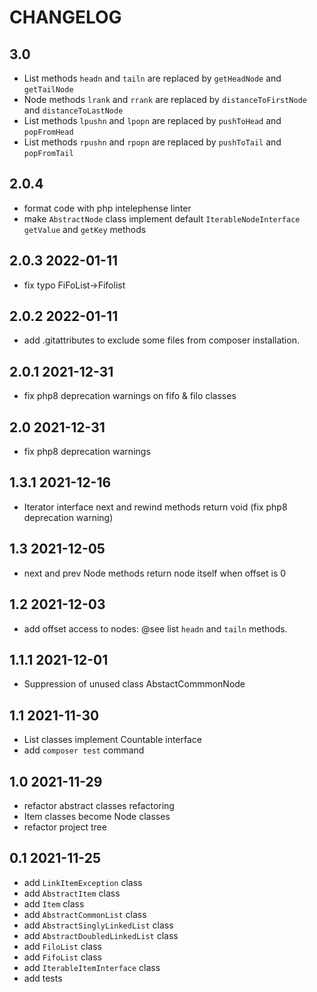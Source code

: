 CHANGELOG
=========
3.0
-----
 * List methods `headn` and `tailn` are replaced by `getHeadNode` and `getTailNode` 
 * Node methods `lrank` and `rrank` are replaced by `distanceToFirstNode` and `distanceToLastNode` 
 * List methods `lpushn` and `lpopn` are replaced by `pushToHead` and `popFromHead` 
 * List methods `rpushn` and `rpopn` are replaced by `pushToTail` and `popFromTail`

 
2.0.4
-----
 * format code with php intelephense linter
 * make `AbstractNode` class implement default `IterableNodeInterface` `getValue` and `getKey` methods 

2.0.3 2022-01-11
-----
 * fix typo FiFoList->Fifolist 


2.0.2 2022-01-11
-----
 * add .gitattributes to exclude some files from composer installation.


2.0.1 2021-12-31
-----
 * fix php8 deprecation warnings on fifo & filo classes

2.0 2021-12-31
-----
 * fix php8 deprecation warnings


1.3.1 2021-12-16
-----
 * Iterator interface next and rewind methods return void (fix php8 deprecation warning)

1.3 2021-12-05
-----
 * next and prev Node methods return node itself when offset is 0


1.2 2021-12-03
-----
 * add offset access to nodes: @see list `headn` and `tailn` methods. 


1.1.1 2021-12-01
-----
 * Suppression of unused class AbstactCommmonNode


1.1 2021-11-30
-----
 * List classes implement Countable interface
 * add `composer test` command 


1.0 2021-11-29
-----
 * refactor abstract classes refactoring
 * Item classes become Node classes 
 * refactor project tree 


0.1 2021-11-25
-----
 * add `LinkItemException` class 
 * add `AbstractItem` class 
 * add `Item` class 
 * add `AbstractCommonList` class  
 * add `AbstractSinglyLinkedList` class 
 * add `AbstractDoubledLinkedList` class 
 * add `FiloList` class
 * add `FifoList` class
 * add `IterableItemInterface` class
 * add tests 


 